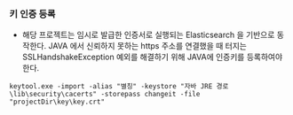 ### 키 인증 등록

- 해당 프로젝트는 임시로 발급한 인증서로 실행되는 Elasticsearch 을 기반으로 동작한다.
JAVA 에서 신뢰하지 못하는 https 주소를 연결했을 때 터지는
SSLHandshakeException 예외를 해결하기 위해 JAVA에 인증키를 등록하여야 한다.

`keytool.exe -import -alias "별칭" -keystore "자바 JRE 경로\lib\security\cacerts" -storepass changeit -file "projectDir\key\key.crt"`
